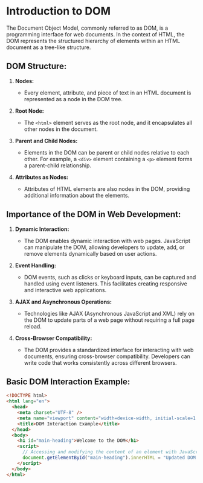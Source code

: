 # Introduction to DOM

The Document Object Model, commonly referred to as DOM, is a programming interface for web documents. In the context of HTML, the DOM represents the structured hierarchy of elements within an HTML document as a tree-like structure.

## DOM Structure:

1. **Nodes:**

   - Every element, attribute, and piece of text in an HTML document is represented as a node in the DOM tree.

2. **Root Node:**

   - The `<html>` element serves as the root node, and it encapsulates all other nodes in the document.

3. **Parent and Child Nodes:**

   - Elements in the DOM can be parent or child nodes relative to each other. For example, a `<div>` element containing a `<p>` element forms a parent-child relationship.

4. **Attributes as Nodes:**
   - Attributes of HTML elements are also nodes in the DOM, providing additional information about the elements.

## Importance of the DOM in Web Development:

1. **Dynamic Interaction:**

   - The DOM enables dynamic interaction with web pages. JavaScript can manipulate the DOM, allowing developers to update, add, or remove elements dynamically based on user actions.

2. **Event Handling:**

   - DOM events, such as clicks or keyboard inputs, can be captured and handled using event listeners. This facilitates creating responsive and interactive web applications.

3. **AJAX and Asynchronous Operations:**

   - Technologies like AJAX (Asynchronous JavaScript and XML) rely on the DOM to update parts of a web page without requiring a full page reload.

4. **Cross-Browser Compatibility:**
   - The DOM provides a standardized interface for interacting with web documents, ensuring cross-browser compatibility. Developers can write code that works consistently across different browsers.

## Basic DOM Interaction Example:

```html
<!DOCTYPE html>
<html lang="en">
  <head>
    <meta charset="UTF-8" />
    <meta name="viewport" content="width=device-width, initial-scale=1.0" />
    <title>DOM Interaction Example</title>
  </head>
  <body>
    <h1 id="main-heading">Welcome to the DOM</h1>
    <script>
      // Accessing and modifying the content of an element with JavaScript
      document.getElementById("main-heading").innerHTML = "Updated DOM Content";
    </script>
  </body>
</html>
```
